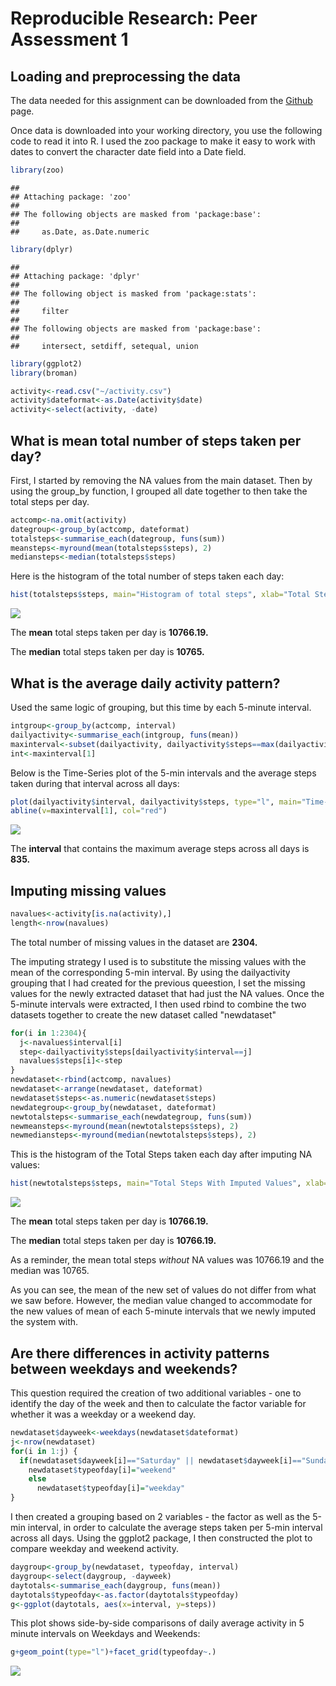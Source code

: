 # Reproducible Research: Peer Assessment 1


## Loading and preprocessing the data

The data needed for this assignment can be downloaded from the [Github](https://github.com/kalleigh/RepData_PeerAssessment1/blob/master/activity.zip) page.

Once data is downloaded into your working directory, you use the following code to read it into R. I used the zoo package to make it easy to work with dates to convert the character date field into a Date field. 


```r
library(zoo)
```

```
## 
## Attaching package: 'zoo'
## 
## The following objects are masked from 'package:base':
## 
##     as.Date, as.Date.numeric
```

```r
library(dplyr)
```

```
## 
## Attaching package: 'dplyr'
## 
## The following object is masked from 'package:stats':
## 
##     filter
## 
## The following objects are masked from 'package:base':
## 
##     intersect, setdiff, setequal, union
```

```r
library(ggplot2)
library(broman)
```



```r
activity<-read.csv("~/activity.csv")
activity$dateformat<-as.Date(activity$date)
activity<-select(activity, -date)
```

## What is mean total number of steps taken per day?

First, I started by removing the NA values from the main dataset. Then by using the group_by function, I grouped all date together to then take the total steps per day. 

```r
actcomp<-na.omit(activity)
dategroup<-group_by(actcomp, dateformat)
totalsteps<-summarise_each(dategroup, funs(sum))
meansteps<-myround(mean(totalsteps$steps), 2)
mediansteps<-median(totalsteps$steps)
```

Here is the histogram of the total number of steps taken each day: 


```r
hist(totalsteps$steps, main="Histogram of total steps", xlab="Total Steps")
```

![](PA1_template_files/figure-html/histogram-1.png) 

The **mean** total steps taken per day is **10766.19.**

The **median** total steps taken per day is **10765.** 

## What is the average daily activity pattern?

Used the same logic of grouping, but this time by each 5-minute interval. 


```r
intgroup<-group_by(actcomp, interval)
dailyactivity<-summarise_each(intgroup, funs(mean))
maxinterval<-subset(dailyactivity, dailyactivity$steps==max(dailyactivity$steps))
int<-maxinterval[1]
```

Below is the Time-Series plot of the 5-min intervals and the average steps taken during that interval across all days:


```r
plot(dailyactivity$interval, dailyactivity$steps, type="l", main="Time-series:5-Min Interval vs. Average Steps Across All Days", xlab="5-Minute Intervals", ylab="Average Steps")
abline(v=maxinterval[1], col="red")
```

![](PA1_template_files/figure-html/plot-1.png) 

The **interval** that contains the maximum average steps across all days is **835.**

## Imputing missing values


```r
navalues<-activity[is.na(activity),]
length<-nrow(navalues)
```

The total number of missing values in the dataset are **2304.**

The imputing strategy I used is to substitute the missing values with the mean of the corresponding 5-min interval. By using the dailyactivity grouping that I had created for the previous queestion, I set the missing values for the newly extracted dataset that had just the NA values. Once the 5-minute intervals were extracted, I then used rbind to combine the two datasets together to create the new dataset called "newdataset"


```r
for(i in 1:2304){
  j<-navalues$interval[i]
  step<-dailyactivity$steps[dailyactivity$interval==j]
  navalues$steps[i]<-step
} 
newdataset<-rbind(actcomp, navalues)
newdataset<-arrange(newdataset, dateformat)
newdataset$steps<-as.numeric(newdataset$steps)
newdategroup<-group_by(newdataset, dateformat)
newtotalsteps<-summarise_each(newdategroup, funs(sum))
newmeansteps<-myround(mean(newtotalsteps$steps), 2)
newmediansteps<-myround(median(newtotalsteps$steps), 2)
```

This is the histogram of the Total Steps taken each day after imputing NA values:


```r
hist(newtotalsteps$steps, main="Total Steps With Imputed Values", xlab="Total Steps")
```

![](PA1_template_files/figure-html/newhistogram-1.png) 

The **mean** total steps taken per day is **10766.19.**

The **median** total steps taken per day is **10766.19.** 

As a reminder, the mean total steps *without* NA values was 10766.19 and the median was 10765. 

As you can see, the mean of the new set of values do not differ from what we saw before. However, the median value changed to accommodate for the new values of mean of each 5-minute intervals that we newly imputed the system with.

## Are there differences in activity patterns between weekdays and weekends?

This question required the creation of two additional variables - one to identify the day of the week and then to calculate the factor variable for whether it was a weekday or a weekend day. 


```r
newdataset$dayweek<-weekdays(newdataset$dateformat)
j<-nrow(newdataset)
for(i in 1:j) {
  if(newdataset$dayweek[i]=="Saturday" || newdataset$dayweek[i]=="Sunday")
    newdataset$typeofday[i]="weekend"
    else
      newdataset$typeofday[i]="weekday"
}
```

I then created a grouping based on 2 variables - the factor as well as the 5-min interval, in order to calculate the average steps taken per 5-min interval across all days. Using the ggplot2 package, I then constructed the plot to compare weekday and weekend activity. 


```r
daygroup<-group_by(newdataset, typeofday, interval)
daygroup<-select(daygroup, -dayweek)
daytotals<-summarise_each(daygroup, funs(mean))
daytotals$typeofday<-as.factor(daytotals$typeofday)
g<-ggplot(daytotals, aes(x=interval, y=steps))
```

This plot shows side-by-side comparisons of daily average activity in 5 minute intervals on Weekdays and Weekends:


```r
g+geom_point(type="l")+facet_grid(typeofday~.)
```

![](PA1_template_files/figure-html/panelplot-1.png) 


